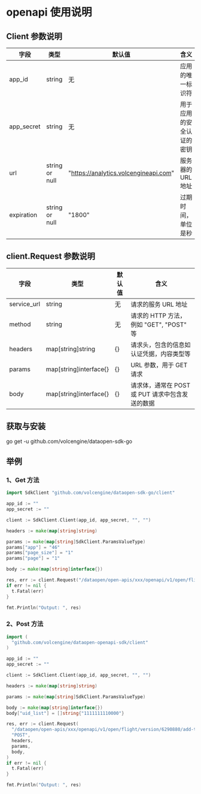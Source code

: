 # openapi 使用说明

## Client 参数说明

| 字段       | 类型           | 默认值                                | 含义                                                |
| ---------- | -------------- | ------------------------------------- | --------------------------------------------------- |
| app_id     | string         | 无                                    | 应用的唯一标识符                                    |
| app_secret | string         | 无                                    | 用于应用的安全认证的密钥                            |
| url        | string or null | "https://analytics.volcengineapi.com" | 服务器的 URL 地址                                   |
| expiration | string or null | "1800"                                | 过期时间，单位是秒                                  |

## client.Request 参数说明

| 字段        | 类型                   | 默认值 | 含义                                            |
| ----------- | ---------------------- | ------ | ----------------------------------------------- |
| service_url | string                 | 无     | 请求的服务 URL 地址                             |
| method      | string                 | 无     | 请求的 HTTP 方法，例如 "GET", "POST" 等         |
| headers     | map[string]string      | {}     | 请求头，包含的信息如认证凭据，内容类型等        |
| params      | map[string]interface{} | {}     | URL 参数，用于 GET 请求                         |
| body        | map[string]interface{} | {}     | 请求体，通常在 POST 或 PUT 请求中包含发送的数据 |

## 获取与安装

go get -u github.com/volcengine/dataopen-sdk-go

## 举例

### 1、Get 方法

```go
import SdkClient "github.com/volcengine/dataopen-sdk-go/client"

app_id := ""
app_secret := ""

client := SdkClient.Client(app_id, app_secret, "", "")

headers := make(map[string]string)

params := make(map[string]SdkClient.ParamsValueType)
params["app"] = "46"
params["page_size"] = "1"
params["page"] = "1"

body := make(map[string]interface{})

res, err := client.Request("/dataopen/open-apis/xxx/openapi/v1/open/flight-list", "GET", headers, params, body)
if err != nil {
  t.Fatal(err)
}

fmt.Println("Output: ", res)
```

### 2、Post 方法

```go
import (
  "github.com/volcengine/dataopen-openapi-sdk/client"
)

app_id := ""
app_secret := ""

client := SdkClient.Client(app_id, app_secret, "", "")

headers := make(map[string]string)

params := make(map[string]SdkClient.ParamsValueType)

body := make(map[string]interface{})
body["uid_list"] = []string{"1111111110000"}

res, err := client.Request(
  "/dataopen/open-apis/xxx/openapi/v1/open/flight/version/6290880/add-test-user",
  "POST",
  headers,
  params,
  body,
)
if err != nil {
  t.Fatal(err)
}

fmt.Println("Output: ", res)
```

